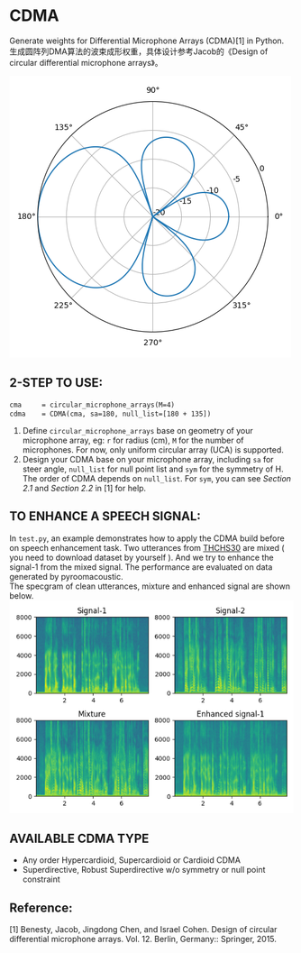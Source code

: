 # CDMA
Generate weights for Differential Microphone Arrays (CDMA)[1] in Python.  
生成圆阵列DMA算法的波束成形权重，具体设计参考Jacob的《Design of circular differential microphone arrays》。  
  
![cardioid2nd](beampattern.png)

## 2-STEP TO USE:
```
cma     = circular_microphone_arrays(M=4)
cdma    = CDMA(cma, sa=180, null_list=[180 + 135])
```
1) Define `circular_microphone_arrays` base on geometry of your microphone array, eg: `r` for radius (cm), `M` for the number of microphones. For now, only uniform circular array (UCA) is supported.  
2) Design your CDMA base on your microphone array, including `sa` for steer angle, `null_list` for null point list and `sym` for the symmetry of H.
The order of CDMA depends on `null_list`. 
For `sym`, you can see *Section 2.1* and *Section 2.2* in [1] for help.  
  

## TO ENHANCE A SPEECH SIGNAL:  
In `test.py`, an example demonstrates how to apply the CDMA build before on speech enhancement task. Two utterances from [THCHS30](www.openslr.org/18/) are mixed ( you need to download dataset by yourself ). And we try to enhance the signal-1 from the mixed signal. The performance are evaluated on data generated by pyroomacoustic.  
The specgram of clean utterances, mixture and enhanced signal are shown below.  
![speechenhance](enhanced.png)

## AVAILABLE CDMA TYPE
- Any order Hypercardioid, Supercardioid or Cardioid CDMA
- Superdirective, Robust Superdirective w/o symmetry or null point constraint
  
## Reference:  
[1] Benesty, Jacob, Jingdong Chen, and Israel Cohen. Design of circular differential microphone arrays. Vol. 12. Berlin, Germany:: Springer, 2015.
